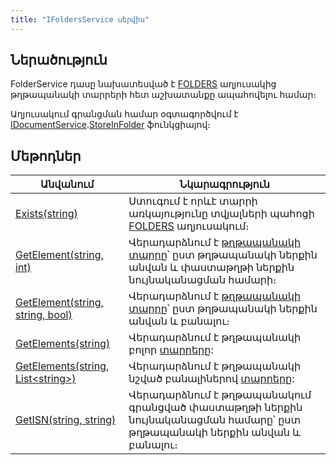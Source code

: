 ```yaml
---
title: "IFoldersService սերվիս"
---
```


## Ներածություն

FolderService դասը նախատեսված է [FOLDERS](https://armsoft.github.io/as4x-docs/HTM/ProgrGuide/Database/Folders.html) աղյուսակից թղթապանակի տարրերի հետ աշխատանքը ապահովելու համար։

Աղյուսակում գրանցման համար օգտագործվում է [IDocumentService](IDocumentService.md).[StoreInFolder](IDocumentService/StoreInFolder.md) ֆունկցիայով։

## Մեթոդներ

| Անվանում | Նկարագրություն |
|----------|----------------|
| [Exists(string)](IFoldersService/Exists.md) | Ստուգում է որևէ տարրի առկայությունը տվյալների պահոցի [FOLDERS](https://armsoft.github.io/as4x-docs/HTM/ProgrGuide/Database/Folders.html) աղյուսակում։ |
| [GetElement(string, int)](IFoldersService/GetElement.md#ifoldersservicegetelementstring-int-մեթոդ) | Վերադարձնում է [թղթապանակի տարրը](../types/FolderElement.md)՝ ըստ թղթապանակի ներքին անվան և փաստաթղթի ներքին նույնականացման համարի։ |
| [GetElement(string, string, bool)](IFoldersService/GetElement.md#ifoldersservicegetelementstring-string-bool-մեթոդ) | Վերադարձնում է [թղթապանակի տարրը](../types/FolderElement.md)՝ ըստ թղթապանակի ներքին անվան և բանալու։ |
| [GetElements(string)](IFoldersService/GetElements.md#ifoldersservicegetelementsstring-մեթոդ) | Վերադարձնում է թղթապանակի բոլոր [տարրերը](../types/FolderElement.md): |
| [GetElements(string, List&lt;string&gt;)](IFoldersService/GetElements.md#ifoldersservicegetelementsstring-list-մեթոդ) | Վերադարձնում է թղթապանակի նշված բանալիներով [տարրերը](../types/FolderElement.md): |
| [GetISN(string, string)](IFoldersService/GetISN.md) | Վերադարձնում է թղթապանակում գրանցված փաստաթղթի ներքին նույնականացման համարը՝ ըստ թղթապանակի ներքին անվան և բանալու։ |
